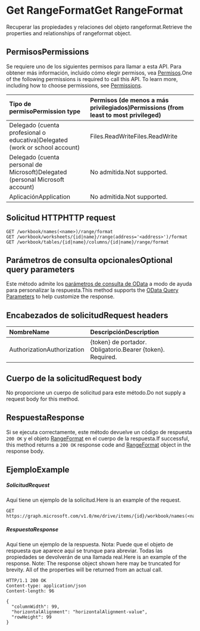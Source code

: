 # <a name="get-rangeformat"></a><span data-ttu-id="67a23-101">Get RangeFormat</span><span class="sxs-lookup"><span data-stu-id="67a23-101">Get RangeFormat</span></span>

<span data-ttu-id="67a23-102">Recuperar las propiedades y relaciones del objeto rangeformat.</span><span class="sxs-lookup"><span data-stu-id="67a23-102">Retrieve the properties and relationships of rangeformat object.</span></span>
## <a name="permissions"></a><span data-ttu-id="67a23-103">Permisos</span><span class="sxs-lookup"><span data-stu-id="67a23-103">Permissions</span></span>
<span data-ttu-id="67a23-p101">Se requiere uno de los siguientes permisos para llamar a esta API. Para obtener más información, incluido cómo elegir permisos, vea [Permisos](../../../concepts/permissions_reference.md).</span><span class="sxs-lookup"><span data-stu-id="67a23-p101">One of the following permissions is required to call this API. To learn more, including how to choose permissions, see [Permissions](../../../concepts/permissions_reference.md).</span></span>

|<span data-ttu-id="67a23-106">Tipo de permiso</span><span class="sxs-lookup"><span data-stu-id="67a23-106">Permission type</span></span>      | <span data-ttu-id="67a23-107">Permisos (de menos a más privilegiados)</span><span class="sxs-lookup"><span data-stu-id="67a23-107">Permissions (from least to most privileged)</span></span>              |
|:--------------------|:---------------------------------------------------------|
|<span data-ttu-id="67a23-108">Delegado (cuenta profesional o educativa)</span><span class="sxs-lookup"><span data-stu-id="67a23-108">Delegated (work or school account)</span></span> | <span data-ttu-id="67a23-109">Files.ReadWrite</span><span class="sxs-lookup"><span data-stu-id="67a23-109">Files.ReadWrite</span></span>    |
|<span data-ttu-id="67a23-110">Delegado (cuenta personal de Microsoft)</span><span class="sxs-lookup"><span data-stu-id="67a23-110">Delegated (personal Microsoft account)</span></span> | <span data-ttu-id="67a23-111">No admitida.</span><span class="sxs-lookup"><span data-stu-id="67a23-111">Not supported.</span></span>    |
|<span data-ttu-id="67a23-112">Aplicación</span><span class="sxs-lookup"><span data-stu-id="67a23-112">Application</span></span> | <span data-ttu-id="67a23-113">No admitida.</span><span class="sxs-lookup"><span data-stu-id="67a23-113">Not supported.</span></span> |

## <a name="http-request"></a><span data-ttu-id="67a23-114">Solicitud HTTP</span><span class="sxs-lookup"><span data-stu-id="67a23-114">HTTP request</span></span>
<!-- { "blockType": "ignored" } -->
```http
GET /workbook/names(<name>)/range/format
GET /workbook/worksheets/{id|name}/range(address='<address>')/format
GET /workbook/tables/{id|name}/columns/{id|name}/range/format
```
## <a name="optional-query-parameters"></a><span data-ttu-id="67a23-115">Parámetros de consulta opcionales</span><span class="sxs-lookup"><span data-stu-id="67a23-115">Optional query parameters</span></span>
<span data-ttu-id="67a23-116">Este método admite los [parámetros de consulta de OData](http://developer.microsoft.com/en-us/graph/docs/overview/query_parameters) a modo de ayuda para personalizar la respuesta.</span><span class="sxs-lookup"><span data-stu-id="67a23-116">This method supports the [OData Query Parameters](http://developer.microsoft.com/en-us/graph/docs/overview/query_parameters) to help customize the response.</span></span>

## <a name="request-headers"></a><span data-ttu-id="67a23-117">Encabezados de solicitud</span><span class="sxs-lookup"><span data-stu-id="67a23-117">Request headers</span></span>
| <span data-ttu-id="67a23-118">Nombre</span><span class="sxs-lookup"><span data-stu-id="67a23-118">Name</span></span>      |<span data-ttu-id="67a23-119">Descripción</span><span class="sxs-lookup"><span data-stu-id="67a23-119">Description</span></span>|
|:----------|:----------|
| <span data-ttu-id="67a23-120">Authorization</span><span class="sxs-lookup"><span data-stu-id="67a23-120">Authorization</span></span>  | <span data-ttu-id="67a23-p102">{token} de portador. Obligatorio.</span><span class="sxs-lookup"><span data-stu-id="67a23-p102">Bearer {token}. Required.</span></span> |

## <a name="request-body"></a><span data-ttu-id="67a23-123">Cuerpo de la solicitud</span><span class="sxs-lookup"><span data-stu-id="67a23-123">Request body</span></span>
<span data-ttu-id="67a23-124">No proporcione un cuerpo de solicitud para este método.</span><span class="sxs-lookup"><span data-stu-id="67a23-124">Do not supply a request body for this method.</span></span>

## <a name="response"></a><span data-ttu-id="67a23-125">Respuesta</span><span class="sxs-lookup"><span data-stu-id="67a23-125">Response</span></span>

<span data-ttu-id="67a23-126">Si se ejecuta correctamente, este método devuelve un código de respuesta `200 OK` y el objeto [RangeFormat](../resources/rangeformat.md) en el cuerpo de la respuesta.</span><span class="sxs-lookup"><span data-stu-id="67a23-126">If successful, this method returns a `200 OK` response code and [RangeFormat](../resources/rangeformat.md) object in the response body.</span></span>
## <a name="example"></a><span data-ttu-id="67a23-127">Ejemplo</span><span class="sxs-lookup"><span data-stu-id="67a23-127">Example</span></span>
##### <a name="request"></a><span data-ttu-id="67a23-128">Solicitud</span><span class="sxs-lookup"><span data-stu-id="67a23-128">Request</span></span>
<span data-ttu-id="67a23-129">Aquí tiene un ejemplo de la solicitud.</span><span class="sxs-lookup"><span data-stu-id="67a23-129">Here is an example of the request.</span></span>
<!-- {
  "blockType": "request",
  "name": "get_rangeformat"
}-->
```http
GET https://graph.microsoft.com/v1.0/me/drive/items/{id}/workbook/names(<name>)/range/format
```
##### <a name="response"></a><span data-ttu-id="67a23-130">Respuesta</span><span class="sxs-lookup"><span data-stu-id="67a23-130">Response</span></span>
<span data-ttu-id="67a23-p103">Aquí tiene un ejemplo de la respuesta. Nota: Puede que el objeto de respuesta que aparece aquí se trunque para abreviar. Todas las propiedades se devolverán de una llamada real.</span><span class="sxs-lookup"><span data-stu-id="67a23-p103">Here is an example of the response. Note: The response object shown here may be truncated for brevity. All of the properties will be returned from an actual call.</span></span>
<!-- {
  "blockType": "response",
  "truncated": true,
  "@odata.type": "microsoft.graph.rangeFormat"
} -->
```http
HTTP/1.1 200 OK
Content-type: application/json
Content-length: 96

{
  "columnWidth": 99,
  "horizontalAlignment": "horizontalAlignment-value",
  "rowHeight": 99
}
```

<!-- uuid: 8fcb5dbc-d5aa-4681-8e31-b001d5168d79
2015-10-25 14:57:30 UTC -->
<!-- {
  "type": "#page.annotation",
  "description": "Get RangeFormat",
  "keywords": "",
  "section": "documentation",
  "tocPath": ""
}-->